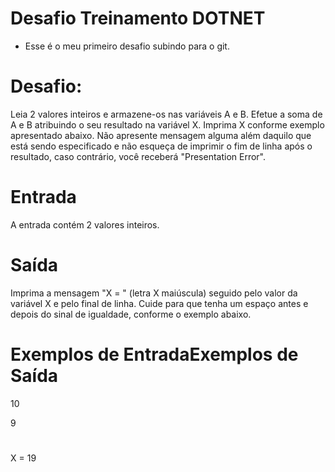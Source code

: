 # Desafio Treinamento DOTNET
- Esse é o meu primeiro desafio subindo para o git.

# Desafio: 
Leia 2 valores inteiros e armazene-os nas variáveis A e B. Efetue a soma de A e B atribuindo o seu resultado na variável X.
Imprima X conforme exemplo apresentado abaixo. Não apresente mensagem alguma além daquilo que está sendo
especificado e não esqueça de imprimir o fim de linha após o resultado, caso contrário, você receberá "Presentation
Error".
 
# Entrada
A entrada contém 2 valores inteiros.

# Saída
Imprima a mensagem "X = " (letra X maiúscula) seguido pelo valor da variável X e pelo final de linha. Cuide para que tenha
um espaço antes e depois do sinal de igualdade, conforme o exemplo abaixo.

# Exemplos de EntradaExemplos de Saída

10 

9
# 

X = 19
